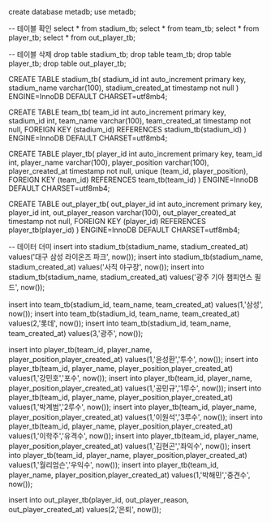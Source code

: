 create database metadb;
use metadb;

-- 테이블 확인
select * from stadium_tb;
select * from team_tb;
select * from player_tb;
select * from out_player_tb;

-- 테이블 삭제
drop table stadium_tb;
drop table team_tb;
drop table player_tb;
drop table out_player_tb;

CREATE TABLE stadium_tb(
stadium_id int auto_increment primary key,
stadium_name varchar(100),
stadium_created_at timestamp not null
) ENGINE=InnoDB DEFAULT CHARSET=utf8mb4;

CREATE TABLE team_tb(
team_id int auto_increment primary key,
stadium_id int,
team_name varchar(100),
team_created_at timestamp not null,
FOREIGN KEY (stadium_id) REFERENCES stadium_tb(stadium_id)
) ENGINE=InnoDB DEFAULT CHARSET=utf8mb4;

CREATE TABLE player_tb(
player_id int auto_increment primary key,
team_id int,
player_name varchar(100),
player_position varchar(100),
player_created_at timestamp not null,
unique (team_id, player_position),
FOREIGN KEY (team_id) REFERENCES team_tb(team_id)
) ENGINE=InnoDB DEFAULT CHARSET=utf8mb4;

CREATE TABLE out_player_tb(
out_player_id int auto_increment primary key,
player_id int,
out_player_reason varchar(100),
out_player_created_at timestamp not null,
FOREIGN KEY (player_id) REFERENCES player_tb(player_id)
) ENGINE=InnoDB DEFAULT CHARSET=utf8mb4;

-- 데이터 더미
insert into stadium_tb(stadium_name, stadium_created_at) values('대구 삼성 라이온즈 파크', now());
insert into stadium_tb(stadium_name, stadium_created_at) values('사직 야구장', now());
insert into stadium_tb(stadium_name, stadium_created_at) values('광주 기아 챔피언스 필드', now());

insert into team_tb(stadium_id, team_name, team_created_at) values(1,'삼성', now());
insert into team_tb(stadium_id, team_name, team_created_at) values(2,'롯데', now());
insert into team_tb(stadium_id, team_name, team_created_at) values(3,'광주', now());

insert into player_tb(team_id, player_name, player_position,player_created_at) values(1,'윤성환','투수', now());
insert into player_tb(team_id, player_name, player_position,player_created_at) values(1,'강민호','포수', now());
insert into player_tb(team_id, player_name, player_position,player_created_at) values(1,'공민규','1루수', now());
insert into player_tb(team_id, player_name, player_position,player_created_at) values(1,'박계범','2루수', now());
insert into player_tb(team_id, player_name, player_position,player_created_at) values(1,'이원석','3루수', now());
insert into player_tb(team_id, player_name, player_position,player_created_at) values(1,'이학주','유격수', now());
insert into player_tb(team_id, player_name, player_position,player_created_at) values(1,'김현곤','좌익수', now());
insert into player_tb(team_id, player_name, player_position,player_created_at) values(1,'월리엄슨','우익수', now());
insert into player_tb(team_id, player_name, player_position,player_created_at) values(1,'박해민','중견수', now());

insert into out_player_tb(player_id, out_player_reason, out_player_created_at) values(2,'은퇴', now());
